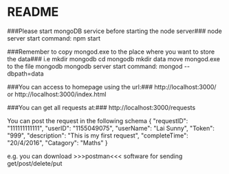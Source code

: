 # README #

###Please start mongoDB service before starting the node server###
node server start command: npm start

###Remember to copy mongod.exe to the place where you want to store the data###
i.e
mkdir mongodb 
cd mongodb
mkdir data
move mongod.exe to the file mongodb
mongodb server start command: mongod --dbpath=data


###You can access to homepage using the url:###
http://localhost:3000/ or http://localhost:3000/index.html


###You can get all requests at:###
http://localhost:3000/requests


You can post the request in the following schema
{
    "requestID": "111111111111",
    "userID": "1155049075",
    "userName": "Lai Sunny",
    "Token": "999",
    "description": "This is my first request",
    "completeTime": "20/4/2016",
    "Catagory": "Maths"
}


e.g. you can download >>>postman<<< software for sending get/post/delete/put 



